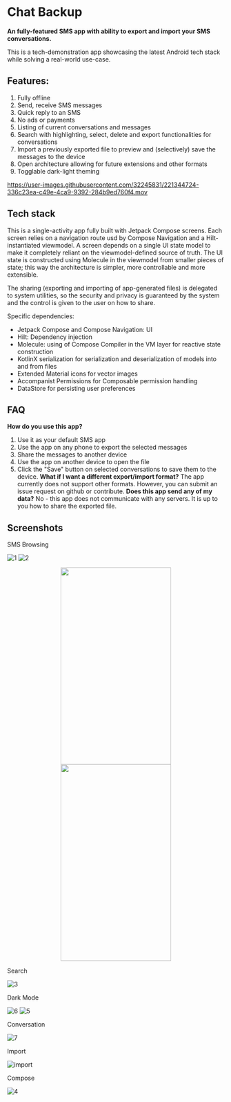# Chat Backup
<b>An fully-featured SMS app with ability to export and import your SMS conversations.</b>

This is a tech-demonstration app showcasing the latest Android tech stack while solving a real-world use-case.

## Features:
1. Fully offline
2. Send, receive SMS messages
3. Quick reply to an SMS
4. No ads or payments
5. Listing of current conversations and messages
6. Search with highlighting, select, delete and export functionalities for conversations
7. Import a previously exported file to preview and (selectively) save the messages to the device
8. Open architecture allowing for future extensions and other formats
9. Togglable dark-light theming

https://user-images.githubusercontent.com/32245831/221344724-336c23ea-c49e-4ca9-9392-284b9ed760f4.mov

## Tech stack

This is a single-activity app fully built with Jetpack Compose screens.
Each screen relies on a navigation route usd by Compose Navigation and a Hilt-instantiated viewmodel.
A screen depends on a single UI state model to make it completely reliant on the viewmodel-defined source of truth.
The UI state is constructed using Molecule in the viewmodel from smaller pieces of state; this way the architecture is simpler, more controllable and more extensible.

The sharing (exporting and importing of app-generated files) is delegated to system utilities, so the security and privacy is guaranteed by the system and the control is given to the user on how to share.

Specific dependencies:

- Jetpack Compose and Compose Navigation: UI
- Hilt: Dependency injection
- Molecule: using of Compose Compiler in the VM layer for reactive state construction
- KotlinX serialization for serialization and deserialization of models into and from files
- Extended Material icons for vector images
- Accompanist Permissions for Composable permission handling
- DataStore for persisting user preferences

## FAQ
<b>How do you use this app?</b>
1. Use it as your default SMS app
2. Use the app on any phone to export the selected messages
3. Share the messages to another device
4. Use the app on another device to open the file
5. Click the "Save" button on selected conversations to save them to the device.
<b>What if I want a different export/import format?</b>
The app currently does not support other formats. However, you can submit an issue request on github or contribute.
<b>Does this app send any of my data?</b>
No - this app does not communicate with any servers.
It is up to you how to share the exported file.


## Screenshots

SMS Browsing

![1](https://user-images.githubusercontent.com/32245831/221346215-c8fd26b6-0804-4422-a714-f2fbe3f53957.png)
![2](https://user-images.githubusercontent.com/32245831/221346211-a51e034a-a146-477f-9e7d-5b99483fcf25.png)

<p align="center">
  <img src="https://user-images.githubusercontent.com/32245831/221346215-c8fd26b6-0804-4422-a714-f2fbe3f53957.png" width="256" height="455">
  <img src="https://user-images.githubusercontent.com/32245831/221346211-a51e034a-a146-477f-9e7d-5b99483fcf25.png" width="256" height="455">
</p>

Search

![3](https://user-images.githubusercontent.com/32245831/221346312-514253cc-4041-4798-87a2-de04083b72ff.png)

Dark Mode

![6](https://user-images.githubusercontent.com/32245831/221346292-feacc6d6-66d2-46d8-b6e5-65e952003830.png)
![5](https://user-images.githubusercontent.com/32245831/221346295-61eb898d-46de-49b5-aec7-d5406406701a.png)

Conversation

![7](https://user-images.githubusercontent.com/32245831/221346339-62391c22-b76e-451f-8be4-ba14526dd2d0.png)

Import

![import](https://user-images.githubusercontent.com/32245831/221346348-d9b4d778-28cf-4efc-bb9b-4f03dbe27ed4.png)

Compose

![4](https://user-images.githubusercontent.com/32245831/221346366-8f779fb1-98c7-4528-8bfb-d26c805e63ae.png)
